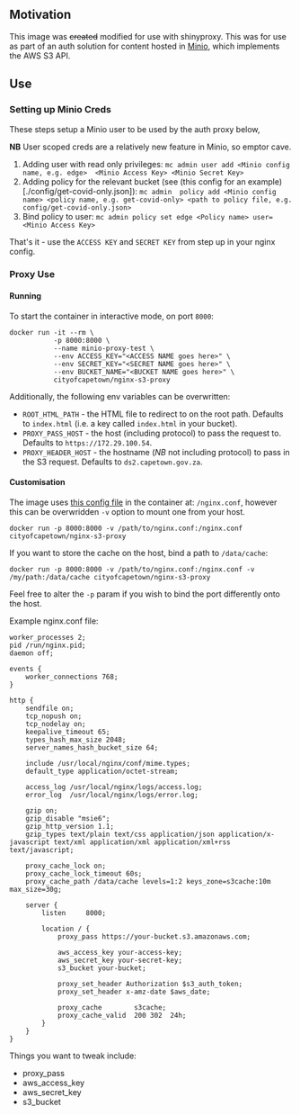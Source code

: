 
## Motivation

This image was ~~created~~ modified for use with shinyproxy. This was for use as part of an auth solution for content 
hosted in [Minio](http://minio.io/), which implements the AWS S3 API. 

## Use
### Setting up Minio Creds
These steps setup a Minio user to be used by the auth proxy below, 

**NB** User scoped creds are a relatively new feature in Minio, so emptor cave.

1. Adding user with read only privileges: `mc admin user add <Minio config name, e.g. edge> 
<Minio Access Key> <Minio Secret Key>`
2. Adding policy for the relevant bucket (see (this config for an example)[./config/get-covid-only.json]): `mc admin 
policy add <Minio config name> <policy name, e.g. get-covid-only> <path to policy file, e.g. 
config/get-covid-only.json>`
3. Bind policy to user: `mc admin policy set edge <Policy name> user=<Minio Access Key>`

That's it - use the `ACCESS KEY` and `SECRET KEY` from step up in your nginx config.

### Proxy Use

#### Running
To start the container in interactive mode, on port `8000`:
```
docker run -it --rm \
           -p 8000:8000 \
           --name minio-proxy-test \
           --env ACCESS_KEY="<ACCESS NAME goes here>" \
           --env SECRET_KEY="<SECRET NAME goes here>" \
           --env BUCKET_NAME="<BUCKET NAME goes here>" \
           cityofcapetown/nginx-s3-proxy
```

Additionally, the following env variables can be overwritten:
* `ROOT_HTML_PATH` - the HTML file to redirect to on the root path. Defaults to `index.html` (i.e. a key called 
`index.html` in your bucket).
* `PROXY_PASS_HOST` - the host (including protocol) to pass the request to. Defaults to `https://172.29.100.54`.
* `PROXY_HEADER_HOST` - the hostname (*NB* not including protocol) to pass in the S3 request. Defaults to 
`ds2.capetown.gov.za`.

#### Customisation
The image uses [this config file](./config/nginx.conf) in the container at: `/nginx.conf`, however this can be 
overwridden `-v` option to mount one from your host.

```
docker run -p 8000:8000 -v /path/to/nginx.conf:/nginx.conf cityofcapetown/nginx-s3-proxy 
```

If you want to store the cache on the host, bind a path to `/data/cache`:

```
docker run -p 8000:8000 -v /path/to/nginx.conf:/nginx.conf -v /my/path:/data/cache cityofcapetown/nginx-s3-proxy 
```

Feel free to alter the `-p` param if you wish to bind the port differently onto the host.

Example nginx.conf file:

```
worker_processes 2;
pid /run/nginx.pid;
daemon off;

events {
	worker_connections 768;
}

http {
    sendfile on;
    tcp_nopush on;
    tcp_nodelay on;
    keepalive_timeout 65;
    types_hash_max_size 2048;
    server_names_hash_bucket_size 64;
    
    include /usr/local/nginx/conf/mime.types;
    default_type application/octet-stream;
    
    access_log /usr/local/nginx/logs/access.log;
    error_log  /usr/local/nginx/logs/error.log;
    
    gzip on;
    gzip_disable "msie6";
    gzip_http_version 1.1;
    gzip_types text/plain text/css application/json application/x-javascript text/xml application/xml application/xml+rss text/javascript;

    proxy_cache_lock on;
    proxy_cache_lock_timeout 60s;
    proxy_cache_path /data/cache levels=1:2 keys_zone=s3cache:10m max_size=30g;

    server {
        listen     8000;

        location / {
            proxy_pass https://your-bucket.s3.amazonaws.com;

            aws_access_key your-access-key;
            aws_secret_key your-secret-key;
            s3_bucket your-bucket;

            proxy_set_header Authorization $s3_auth_token;
            proxy_set_header x-amz-date $aws_date;

            proxy_cache        s3cache;
            proxy_cache_valid  200 302  24h;
        }
    }
}
```

Things you want to tweak include:

* proxy_pass
* aws_access_key
* aws_secret_key
* s3_bucket


